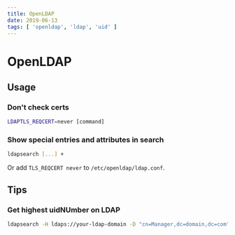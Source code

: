 ```yaml
---
title: OpenLDAP
date: 2019-06-13
tags: [ 'openldap', 'ldap', 'uid' ]
---
```


# OpenLDAP

## Usage

### Don't check certs

```bash
LDAPTLS_REQCERT=never [command]
```

### Show special entries and attributes in search

```bash
ldapsearch [...] +
```

Or add `TLS_REQCERT never` to `/etc/openldap/ldap.conf`.

## Tips

### Get highest uidNUmber on LDAP

```bash
ldapsearch -H ldaps://your-ldap-domain -D "cn=Manager,dc=domain,dc=com" -W | awk '/uidNumber: / {print $2}' | sort | tail -n 1
```

